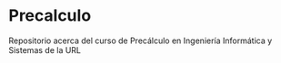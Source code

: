 # Precalculo
 Repositorio acerca del curso de Precálculo en Ingeniería Informática y Sistemas de la URL
